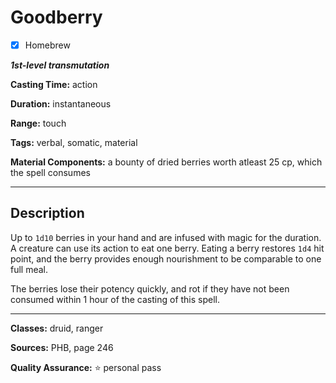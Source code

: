 # Goodberry

- [x] Homebrew

***1st-level transmutation***

**Casting Time:** action

**Duration:** instantaneous

**Range:** touch

**Tags:** verbal, somatic, material

**Material Components:** a bounty of dried berries worth atleast 25 cp, which the spell consumes

---

## Description
Up to `1d10` berries in your hand and are infused with magic for the duration.
A creature can use its action to eat one berry.
Eating a berry restores `1d4` hit point, and the berry provides enough nourishment to be comparable to one full meal.

The berries lose their potency quickly, and rot if they have not been consumed within 1 hour of the casting of this spell.

---

**Classes:** druid, ranger

**Sources:** PHB, page 246

**Quality Assurance:** :star: personal pass
